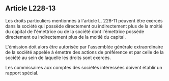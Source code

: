 Article L228-13
----
Les droits particuliers mentionnés à l'article L. 228-11 peuvent être exercés
dans la société qui possède directement ou indirectement plus de la moitié du
capital de l'émettrice ou de la société dont l'émettrice possède directement ou
indirectement plus de la moitié du capital.

L'émission doit alors être autorisée par l'assemblée générale extraordinaire de
la société appelée à émettre des actions de préférence et par celle de la
société au sein de laquelle les droits sont exercés.

Les commissaires aux comptes des sociétés intéressées doivent établir un rapport
spécial.
